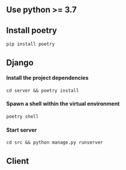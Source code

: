 ## Use python >= 3.7

## Install poetry
```shell
pip install poetry
```

## Django

#### Install the project dependencies
```shell
cd server && poetry install 
```

#### Spawn a shell within the virtual environment
```shell
poetry shell
```

#### Start server
```shell
cd src && python manage.py runserver
```

## Client

[Репозиторий]: https://github.com/unbrokenguy/sys-arch-client
